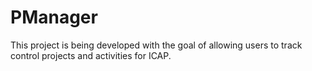# PManager
This project is being developed with the goal of allowing users to track control projects and activities for ICAP.
